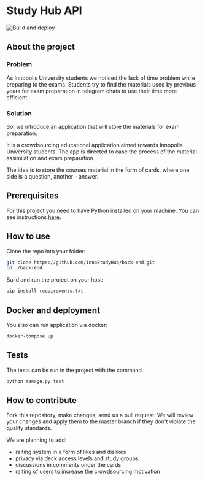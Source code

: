 # Study Hub API

![Build and deploy](https://github.com/InnoStudyHub/back-end/actions/workflows/studyhub_actions.yaml/badge.svg)

## About the project

### Problem

As Innopolis University students we noticed the lack of time problem while preparing to the exams. Students try to find the materials used by previous years for exam preparation in telegram chats to use their time more efficient.

### Solution

So, we introduce an application that will store the materials for exam preparation.

It is a crowdsourcing educational application aimed towards Innopolis University students. The app is directed to ease the process of the material assimilation and exam preparation.

The idea is to store the courses material in the form of cards, where one side is a question, another - answer.

## Prerequisites

For this project you need to have Python installed on your machine. You can see instructions [here](https://www.python.org/downloads/).

## How to use

Clone the repo into your folder:

```bash
git clone https://github.com/InnoStudyHub/back-end.git
cd ./back-end
```

Build and run the project on your host:

```bash
pip install requirements.txt
```

## Docker and deployment

You also can run application via docker:

```bash
docker-compose up
```

## Tests

The tests can be run in the project with the command

```bash
python manage.py test
```

## How to contribute

Fork this repository, make changes, send us a pull request. We will review your changes and apply them to the master branch if they don't violate the quality standards.

We are planning to add:

- raiting system in a form of likes and dislikes
- privacy via deck access levels and study groups
- discussions in comments under the cards
- raiting of users to increase the crowdsourcing motivation
